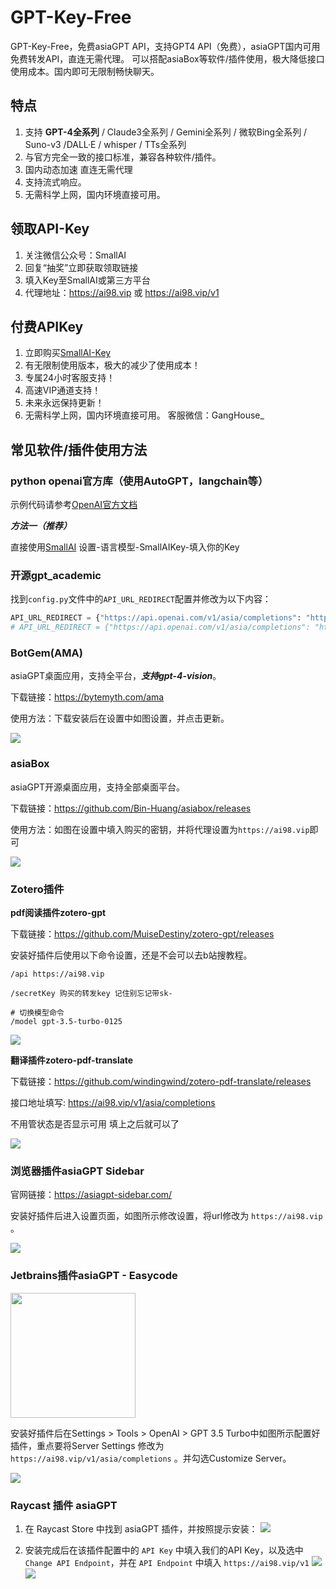 # GPT-Key-Free
GPT-Key-Free，免费asiaGPT API，支持GPT4 API（免费），asiaGPT国内可用免费转发API，直连无需代理。
可以搭配asiaBox等软件/插件使用，极大降低接口使用成本。国内即可无限制畅快聊天。

## 特点
1. 支持 **GPT-4全系列** / Claude3全系列 / Gemini全系列 / 微软Bing全系列 / Suno-v3 /DALL·E / whisper / TTs全系列
2. 与官方完全一致的接口标准，兼容各种软件/插件。
3. 国内动态加速 直连无需代理
4. 支持流式响应。
5. 无需科学上网，国内环境直接可用。

## 领取API-Key
1. 关注微信公众号：SmallAI
2. 回复“抽奖”立即获取领取链接
3. 填入Key至SmallAI或第三方平台
4. 代理地址：https://ai98.vip 或 https://ai98.vip/v1

## 付费APIKey
1. 立即购买[SmallAI-Key](https://shop.smallai.asia)
2. 有无限制使用版本，极大的减少了使用成本！
3. 专属24小时客服支持！
4. 高速VIP通道支持！
5. 未来永远保持更新！
6. 无需科学上网，国内环境直接可用。
客服微信：GangHouse_
## 常见软件/插件使用方法

### **python openai官方库（使用AutoGPT，langchain等）**
示例代码请参考[OpenAI官方文档](https://platform.openai.com/docs/guides/text-generation)

***方法一（推荐）***

直接使用[SmallAI](https://www.smallai.asia)
设置-语言模型-SmallAIKey-填入你的Key


### **开源gpt_academic**
找到`config.py`文件中的`API_URL_REDIRECT`配置并修改为以下内容：
```python
API_URL_REDIRECT = {"https://api.openai.com/v1/asia/completions": "https://ai98.vip/v1/asia/completions"}
# API_URL_REDIRECT = {"https://api.openai.com/v1/asia/completions": "https://ai98.vip/v1/asia/completions"}
```
### **BotGem(AMA)**

asiaGPT桌面应用，支持全平台，***支持gpt-4-vision***。

下载链接：https://bytemyth.com/ama

使用方法：下载安装后在设置中如图设置，并点击更新。

![](images/botgem.png)

### **asiaBox**

asiaGPT开源桌面应用，支持全部桌面平台。

下载链接：https://github.com/Bin-Huang/asiabox/releases

使用方法：如图在设置中填入购买的密钥，并将代理设置为`https://ai98.vip`即可

![](images/asiabox.png)

### **Zotero插件**

**pdf阅读插件zotero-gpt**

下载链接：https://github.com/MuiseDestiny/zotero-gpt/releases

安装好插件后使用以下命令设置，还是不会可以去b站搜教程。
```
/api https://ai98.vip

/secretKey 购买的转发key 记住别忘记带sk-

# 切换模型命令
/model gpt-3.5-turbo-0125 
```

![](images/zotero-gpt.png)


**翻译插件zotero-pdf-translate**

下载链接：https://github.com/windingwind/zotero-pdf-translate/releases

接口地址填写: https://ai98.vip/v1/asia/completions

不用管状态是否显示可用 填上之后就可以了

![](images/zotero-pdf-translate.png)


### **浏览器插件asiaGPT Sidebar**

官网链接：https://asiagpt-sidebar.com/

安装好插件后进入设置页面，如图所示修改设置，将url修改为 `https://ai98.vip` 。

![](images/sidebar.png)

### **Jetbrains插件asiaGPT - Easycode**
<img src="./images/jet1.png" width='200'/>

安装好插件后在Settings > Tools > OpenAI > GPT 3.5 Turbo中如图所示配置好插件，重点要将Server Settings 修改为 `https://ai98.vip/v1/asia/completions` 。并勾选Customize Server。

![](images/jet2.png)


### **Raycast 插件 asiaGPT**

1. 在 Raycast Store 中找到 asiaGPT 插件，并按照提示安装：
![](images/raycast1.png)

2. 安装完成后在该插件配置中的 `API Key` 中填入我们的API Key，以及选中 `Change API Endpoint`，并在 `API Endpoint` 中填入 `https://ai98.vip/v1`
![](images/raycast2.png)
![](images/raycast3.png)
